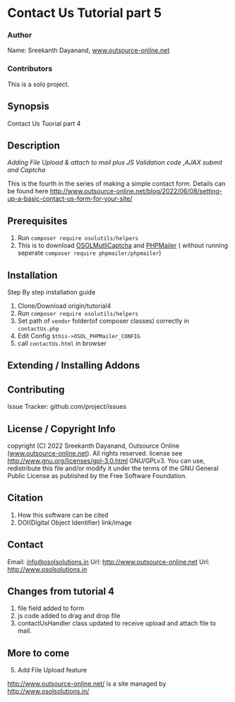 # Contact Us Tutorial part 5
### Author

Name: Sreekanth Dayanand, www.outsource-online.net

### Contributors

This is a solo project.

## Synopsis
Contact Us Tuorial part 4

## Description

*Adding File Upload & attach to mail plus JS Validation code ,AJAX submit and Captcha*

This is the fourth in the series of making a simple contact form. Details can be found here
http://www.outsource-online.net/blog/2022/06/08/setting-up-a-basic-contact-us-form-for-your-site/

## Prerequisites
1. Run `composer require osolutils/helpers`
2. This is to download [OSOLMutliCaptcha](https://github.com/osolgithub/OSOLMulticaptcha) and [PHPMailer](https://github.com/PHPMailer/PHPMailer) ( without running seperate `composer require phpmailer/phpmailer`)


## Installation
Step By step installation guide
1. Clone/Download origin/tutorial4
2. Run `composer require osolutils/helpers`
3. Set path of `vendor` folder(of composer classes) correctly in `contactUs.php`
5. Edit Config `$this->OSOL_PHPMailer_CONFIG`
6. call `contactUs.html` in browser

## Extending / Installing Addons

## Contributing
Issue Tracker: github.com/project/issues

## License / Copyright Info
copyright (C) 2022 Sreekanth Dayanand, Outsource Online (www.outsource-online.net). All rights reserved.
license see http://www.gnu.org/licenses/gpl-3.0.html  GNU/GPLv3. You can use, redistribute this file and/or modify it under the terms of the GNU General Public License as published by the Free Software Foundation.

## Citation
1. How this software can be cited
2. DOI(Digital Object Identifier) link/image

## Contact
Email: info@osolsolutions.in
Url: http://www.outsource-online.net
Url: http://www.osolsolutions.in

## Changes from tutorial 4
1. file field added to form
2. js code added to drag and drop file
3. contactUsHandler class updated to receive upload and attach file to mail.


## More to come

5. Add File Upload feature

http://www.outsource-online.net/ is a site managed by http://www.osolsolutions.in/

